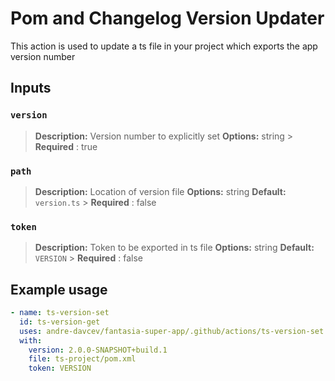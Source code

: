 # Pom and Changelog Version Updater

This action is used to update a ts file in your project which exports the app version number

## Inputs

### `version`

> **Description:** Version number to explicitly set
> **Options:** string > **Required** : true

### `path`

> **Description:** Location of version file
> **Options:** string
> **Default:** `version.ts` > **Required** : false

### `token`

> **Description:** Token to be exported in ts file
> **Options:** string
> **Default:** `VERSION` > **Required** : false

## Example usage

```yaml
- name: ts-version-set
  id: ts-version-get
  uses: andre-davcev/fantasia-super-app/.github/actions/ts-version-set
  with:
    version: 2.0.0-SNAPSHOT+build.1
    file: ts-project/pom.xml
    token: VERSION
```
